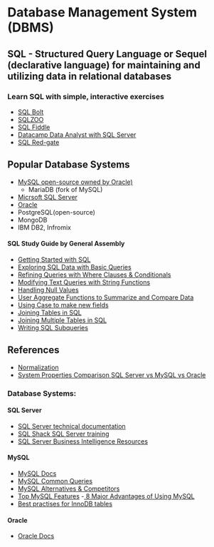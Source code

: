 # Database Management System (DBMS)

## SQL - Structured Query Language or Sequel (declarative language) for maintaining and utilizing data in relational databases
### Learn SQL with simple, interactive exercises
- [SQL Bolt](https://sqlbolt.com/)
- [SQLZOO](https://sqlzoo.net/)
- [SQL Fiddle](http://sqlfiddle.com/)
- [Datacamp Data Analyst with SQL Server](https://learn.datacamp.com/career-tracks/data-analyst-with-sql-server)
- [SQL Red-gate](https://www.red-gate.com/simple-talk/sql/)

## Popular Database Systems
- [MySQL open-source owned by Oracle)](#mysql)
  -  MariaDB (fork of MySQL)
- [Micrsoft SQL Server](#sql-server)
- [Oracle](#oracle)
- PostgreSQL(open-source)
- MongoDB
- IBM DB2, Infromix

#### SQL Study Guide by General Assembly
- [Getting Started with SQL](https://ga-create-api.s3.amazonaws.com/studyguides/getting-started-with-sql-6c347a.pdf)
- [Exploring SQL Data with Basic Queries](https://ga-create-api.s3.amazonaws.com/studyguides/exploring-sql-data-with-basic-7a1081.pdf)
- [Refining Queries with Where Clauses & Conditionals](https://ga-create-api.s3.amazonaws.com/studyguides/refining-queries-with-where-cl-be95c6.pdf)
- [Modifying Text Queries with String Functions](https://ga-create-api.s3.amazonaws.com/studyguides/refining-queries-with-where-cl-be95c6.pdf)
- [Handling Null Values](https://ga-create-api.s3.amazonaws.com/studyguides/handling-null-values-79b9a4.pdf)
- [User Aggregate Functions to Summarize and Compare Data](https://ga-create-api.s3.amazonaws.com/studyguides/use-aggregate-functions-to-sum-1ac54d.pdf)
- [Using Case to make new fields](https://ga-create-api.s3.amazonaws.com/studyguides/using-case-to-make-new-fields-290c4d.pdf)
- [Joining Tables in SQL](https://ga-create-api.s3.amazonaws.com/studyguides/joining-tables-in-sql-7346ca.pdf)
- [Joining Multiple Tables in SQL](https://ga-create-api.s3.amazonaws.com/studyguides/joining-multiple-tables-in-sql-a10f9b.pdf)
- [Writing SQL Subqueries](https://ga-create-api.s3.amazonaws.com/studyguides/writing-sql-subqueries-768a7a.pdf)


## References
- [Normalization](https://beginnersbook.com/2015/05/normalization-in-dbms/)
- [System Properties Comparison SQL Server vs MySQL vs Oracle](https://db-engines.com/en/system/Microsoft+SQL+Server%3BMySQL%3BOracle) 

### Database Systems:
#### SQL Server
- [SQL Server technical documentation](https://docs.microsoft.com/en-us/sql/sql-server/?view=sql-server-ver15)
- [SQL Shack SQL Server training](https://www.sqlshack.com/sql-server-training/)
- [SQL Server Business Intelligence Resources](https://www.mssqltips.com/sql-server-business-intelligence-resources/)
#### MySQL
- [MySQL Docs](https://dev.mysql.com/doc/refman/8.0/en/select.html)
- [MySQL Common Queries](https://dev.mysql.com/doc/refman/8.0/en/examples.html)
- [MySQL Alternatives & Competitors](http://g2.com/products/mysql/competitors)
- [Top MySQL Features](https://searchitchannel.techtarget.com/feature/What-are-the-top-MySQL-features-What-is-MySQL)
-[ 8 Major Advantages of Using MySQL](https://www.datamation.com/storage/8-major-advantages-of-using-mysql/)
- [Best practises for InnoDB tables](https://dev.mysql.com/doc/refman/8.0/en/innodb-best-practices.html)
#### Oracle
- [Oracle Docs](https://docs.oracle.com/cd/B28359_01/server.111/b28286/toc.htm)



  
